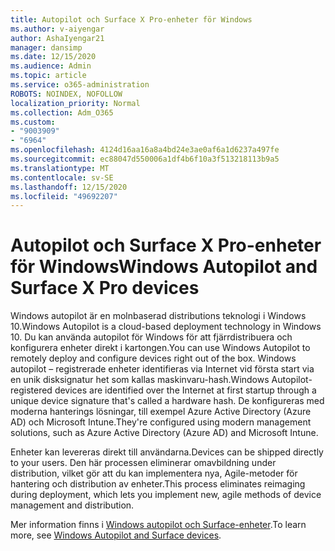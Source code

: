 ```yaml
---
title: Autopilot och Surface X Pro-enheter för Windows
ms.author: v-aiyengar
author: AshaIyengar21
manager: dansimp
ms.date: 12/15/2020
ms.audience: Admin
ms.topic: article
ms.service: o365-administration
ROBOTS: NOINDEX, NOFOLLOW
localization_priority: Normal
ms.collection: Adm_O365
ms.custom:
- "9003909"
- "6964"
ms.openlocfilehash: 4124d16aa16a8a4bd24e3ae0af6a1d6237a497fe
ms.sourcegitcommit: ec88047d550006a1df4b6f10a3f513218113b9a5
ms.translationtype: MT
ms.contentlocale: sv-SE
ms.lasthandoff: 12/15/2020
ms.locfileid: "49692207"
---
```

# <a name="windows-autopilot-and-surface-x-pro-devices"></a><span data-ttu-id="84c62-102">Autopilot och Surface X Pro-enheter för Windows</span><span class="sxs-lookup"><span data-stu-id="84c62-102">Windows Autopilot and Surface X Pro devices</span></span>

<span data-ttu-id="84c62-103">Windows autopilot är en molnbaserad distributions teknologi i Windows 10.</span><span class="sxs-lookup"><span data-stu-id="84c62-103">Windows Autopilot is a cloud-based deployment technology in Windows 10.</span></span> <span data-ttu-id="84c62-104">Du kan använda autopilot för Windows för att fjärrdistribuera och konfigurera enheter direkt i kartongen.</span><span class="sxs-lookup"><span data-stu-id="84c62-104">You can use Windows Autopilot to remotely deploy and configure devices right out of the box.</span></span> <span data-ttu-id="84c62-105">Windows autopilot – registrerade enheter identifieras via Internet vid första start via en unik disksignatur het som kallas maskinvaru-hash.</span><span class="sxs-lookup"><span data-stu-id="84c62-105">Windows Autopilot-registered devices are identified over the Internet at first startup through a unique device signature that's called a hardware hash.</span></span> <span data-ttu-id="84c62-106">De konfigureras med moderna hanterings lösningar, till exempel Azure Active Directory (Azure AD) och Microsoft Intune.</span><span class="sxs-lookup"><span data-stu-id="84c62-106">They're configured using modern management solutions, such as Azure Active Directory (Azure AD) and Microsoft Intune.</span></span>

<span data-ttu-id="84c62-107">Enheter kan levereras direkt till användarna.</span><span class="sxs-lookup"><span data-stu-id="84c62-107">Devices can be shipped directly to your users.</span></span> <span data-ttu-id="84c62-108">Den här processen eliminerar omavbildning under distribution, vilket gör att du kan implementera nya, Agile-metoder för hantering och distribution av enheter.</span><span class="sxs-lookup"><span data-stu-id="84c62-108">This process eliminates reimaging during deployment, which lets you implement new, agile methods of device management and distribution.</span></span>

<span data-ttu-id="84c62-109">Mer information finns i [Windows autopilot och Surface-enheter](https://go.microsoft.com/fwlink/?linkid=2135712).</span><span class="sxs-lookup"><span data-stu-id="84c62-109">To learn more, see [Windows Autopilot and Surface devices](https://go.microsoft.com/fwlink/?linkid=2135712).</span></span>
